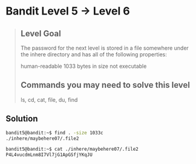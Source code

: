 # Bandit Level 5 → Level 6
> ## Level Goal
>
>The password for the next level is stored in a file somewhere under the inhere directory and has all of the following properties:
>
>human-readable
>1033 bytes in size
> not executable
>
> ## Commands you may need to solve this level
>
> ls, cd, cat, file, du, find

## Solution
```bash
bandit5@bandit:~$ find . -size 1033c
./inhere/maybehere07/.file2

bandit5@bandit:~$ cat ./inhere/maybehere07/.file2 
P4L4vucdmLnm8I7Vl7jG1ApGSfjYKqJU
```